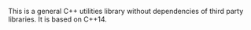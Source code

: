 This is a general C++ utilities library without dependencies of third party libraries. It is based on C++14. 
